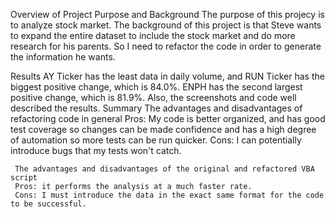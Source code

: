 
Overview of Project
    Purpose and Background 
           The purpose of this projecy is to analyze stock market. The background of this project is that Steve wants to expand the entire dataset to include the stock market and do more research for his parents. So I need to refactor the code in order to generate the information he wants. 
          

Results 
        AY Ticker has the least data in daily volume, and RUN Ticker has the biggest positive change, which is 84.0%. ENPH has the second largest positive change, which is 81.9%.
        Also, the screenshots and code well described the results. 
Summary 
     The advantages and disadvantages of refactoring code in general 
     Pros: My code is better organized, and has good test coverage so changes can be made confidence and has a high degree of automation so more tests can be run quicker. 
     Cons: I can potentially introduce bugs that my tests won't catch. 

     The advantages and disadvantages of the original and refactored VBA script 
     Pros: it performs the analysis at a much faster rate. 
     Cons: I must introduce the data in the exact same format for the code to be successful. 
